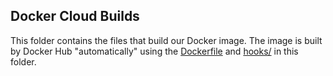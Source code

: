 ## Docker Cloud Builds

 This folder contains the files that build our Docker image. The image
 is built by Docker Hub "automatically" using the [Dockerfile](Dockerfile)
 and [hooks/](hooks/) in this folder.

